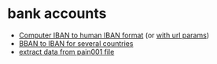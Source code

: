 # bank accounts

- [Computer IBAN to human IBAN format](webtools/replace.html?paramfile=examples/computerIBANtohumanIBAN.json) (or [with url params](webtools/replace.html?matchpat=.{4}&reppat=%24%26%20&intext=LU680101576806700096%0AFR7630004000033366175096859%0AES3820951234610304500770%0APL60105000996370639354620713%0AES7804879876521231001632%0ANL31ABNA2057285030%0APT50002700007760748336709%0AFR7620041010054295993916028%0ANL27INGB0243608535%0AIT97T0542811101014609483786%0ALU790010768994155852%0AFR7630004000035166056224336%0ANL86RABO6039596031%0ABE13299810640039%0ALU280014618950303508))
- [BBAN to IBAN for several countries](webtools/bban2iban.html?paramfile=examples/BBAN2IBAN.json)
- [extract data from pain001 file](webtools/xpathslist.html?paramfile=examples/pain001.json)
